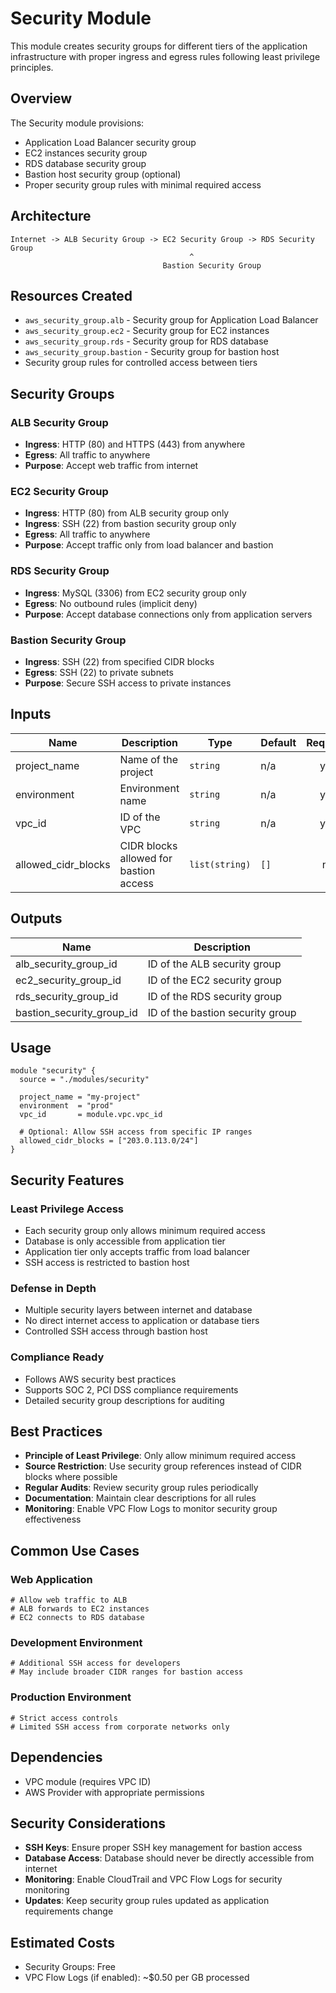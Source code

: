 # Security Module

This module creates security groups for different tiers of the application infrastructure with proper ingress and egress rules following least privilege principles.

## Overview

The Security module provisions:
- Application Load Balancer security group
- EC2 instances security group
- RDS database security group
- Bastion host security group (optional)
- Proper security group rules with minimal required access

## Architecture

```
Internet -> ALB Security Group -> EC2 Security Group -> RDS Security Group
                                        ^
                                  Bastion Security Group
```

## Resources Created

- `aws_security_group.alb` - Security group for Application Load Balancer
- `aws_security_group.ec2` - Security group for EC2 instances
- `aws_security_group.rds` - Security group for RDS database
- `aws_security_group.bastion` - Security group for bastion host
- Security group rules for controlled access between tiers

## Security Groups

### ALB Security Group
- **Ingress**: HTTP (80) and HTTPS (443) from anywhere
- **Egress**: All traffic to anywhere
- **Purpose**: Accept web traffic from internet

### EC2 Security Group
- **Ingress**: HTTP (80) from ALB security group only
- **Ingress**: SSH (22) from bastion security group only
- **Egress**: All traffic to anywhere
- **Purpose**: Accept traffic only from load balancer and bastion

### RDS Security Group
- **Ingress**: MySQL (3306) from EC2 security group only
- **Egress**: No outbound rules (implicit deny)
- **Purpose**: Accept database connections only from application servers

### Bastion Security Group
- **Ingress**: SSH (22) from specified CIDR blocks
- **Egress**: SSH (22) to private subnets
- **Purpose**: Secure SSH access to private instances

## Inputs

| Name | Description | Type | Default | Required |
|------|-------------|------|---------|:--------:|
| project_name | Name of the project | `string` | n/a | yes |
| environment | Environment name | `string` | n/a | yes |
| vpc_id | ID of the VPC | `string` | n/a | yes |
| allowed_cidr_blocks | CIDR blocks allowed for bastion access | `list(string)` | `[]` | no |

## Outputs

| Name | Description |
|------|-------------|
| alb_security_group_id | ID of the ALB security group |
| ec2_security_group_id | ID of the EC2 security group |
| rds_security_group_id | ID of the RDS security group |
| bastion_security_group_id | ID of the bastion security group |

## Usage

```hcl
module "security" {
  source = "./modules/security"

  project_name = "my-project"
  environment  = "prod"
  vpc_id       = module.vpc.vpc_id
  
  # Optional: Allow SSH access from specific IP ranges
  allowed_cidr_blocks = ["203.0.113.0/24"]
}
```

## Security Features

### Least Privilege Access
- Each security group only allows minimum required access
- Database is only accessible from application tier
- Application tier only accepts traffic from load balancer
- SSH access is restricted to bastion host

### Defense in Depth
- Multiple security layers between internet and database
- No direct internet access to application or database tiers
- Controlled SSH access through bastion host

### Compliance Ready
- Follows AWS security best practices
- Supports SOC 2, PCI DSS compliance requirements
- Detailed security group descriptions for auditing

## Best Practices

- **Principle of Least Privilege**: Only allow minimum required access
- **Source Restriction**: Use security group references instead of CIDR blocks where possible
- **Regular Audits**: Review security group rules periodically
- **Documentation**: Maintain clear descriptions for all rules
- **Monitoring**: Enable VPC Flow Logs to monitor security group effectiveness

## Common Use Cases

### Web Application
```hcl
# Allow web traffic to ALB
# ALB forwards to EC2 instances
# EC2 connects to RDS database
```

### Development Environment
```hcl
# Additional SSH access for developers
# May include broader CIDR ranges for bastion access
```

### Production Environment
```hcl
# Strict access controls
# Limited SSH access from corporate networks only
```

## Dependencies

- VPC module (requires VPC ID)
- AWS Provider with appropriate permissions

## Security Considerations

- **SSH Keys**: Ensure proper SSH key management for bastion access
- **Database Access**: Database should never be directly accessible from internet
- **Monitoring**: Enable CloudTrail and VPC Flow Logs for security monitoring
- **Updates**: Keep security group rules updated as application requirements change

## Estimated Costs

- Security Groups: Free
- VPC Flow Logs (if enabled): ~$0.50 per GB processed
